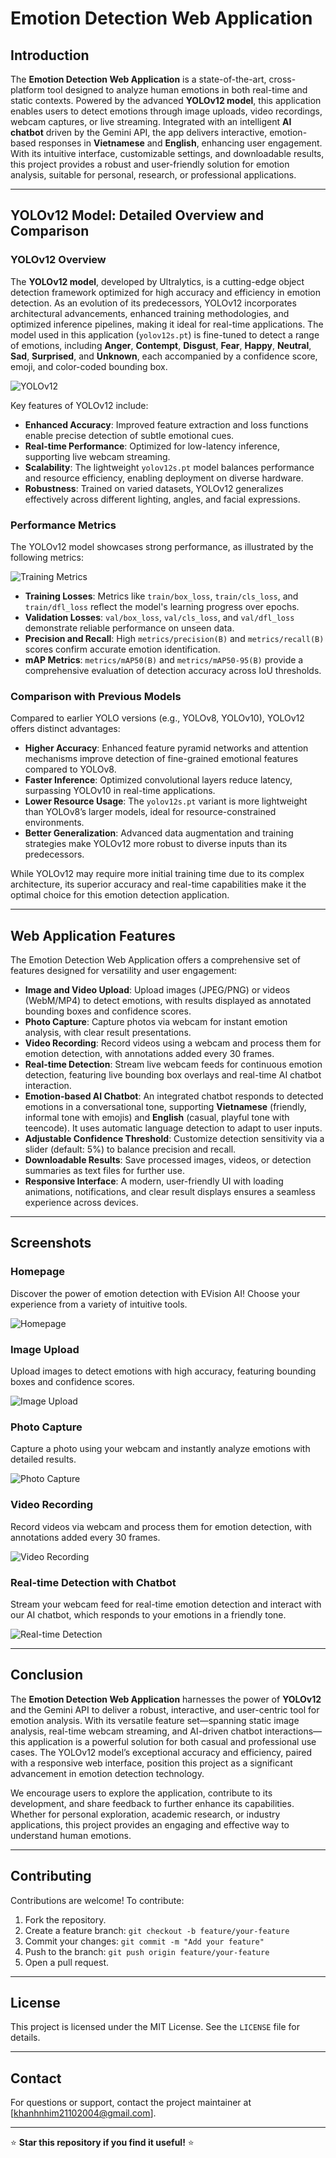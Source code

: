 # Emotion Detection Web Application

## Introduction

The **Emotion Detection Web Application** is a state-of-the-art, cross-platform tool designed to analyze human emotions in both real-time and static contexts. Powered by the advanced **YOLOv12 model**, this application enables users to detect emotions through image uploads, video recordings, webcam captures, or live streaming. Integrated with an intelligent **AI chatbot** driven by the Gemini API, the app delivers interactive, emotion-based responses in **Vietnamese** and **English**, enhancing user engagement. With its intuitive interface, customizable settings, and downloadable results, this project provides a robust and user-friendly solution for emotion analysis, suitable for personal, research, or professional applications.

---

## YOLOv12 Model: Detailed Overview and Comparison

### YOLOv12 Overview
The **YOLOv12 model**, developed by Ultralytics, is a cutting-edge object detection framework optimized for high accuracy and efficiency in emotion detection. As an evolution of its predecessors, YOLOv12 incorporates architectural advancements, enhanced training methodologies, and optimized inference pipelines, making it ideal for real-time applications. The model used in this application (`yolov12s.pt`) is fine-tuned to detect a range of emotions, including **Anger**, **Contempt**, **Disgust**, **Fear**, **Happy**, **Neutral**, **Sad**, **Surprised**, and **Unknown**, each accompanied by a confidence score, emoji, and color-coded bounding box.

![YOLOv12](images/yolov12.png)

Key features of YOLOv12 include:
- **Enhanced Accuracy**: Improved feature extraction and loss functions enable precise detection of subtle emotional cues.
- **Real-time Performance**: Optimized for low-latency inference, supporting live webcam streaming.
- **Scalability**: The lightweight `yolov12s.pt` model balances performance and resource efficiency, enabling deployment on diverse hardware.
- **Robustness**: Trained on varied datasets, YOLOv12 generalizes effectively across different lighting, angles, and facial expressions.

### Performance Metrics
The YOLOv12 model showcases strong performance, as illustrated by the following metrics:

![Training Metrics](images/visualize.png)

- **Training Losses**: Metrics like `train/box_loss`, `train/cls_loss`, and `train/dfl_loss` reflect the model's learning progress over epochs.
- **Validation Losses**: `val/box_loss`, `val/cls_loss`, and `val/dfl_loss` demonstrate reliable performance on unseen data.
- **Precision and Recall**: High `metrics/precision(B)` and `metrics/recall(B)` scores confirm accurate emotion identification.
- **mAP Metrics**: `metrics/mAP50(B)` and `metrics/mAP50-95(B)` provide a comprehensive evaluation of detection accuracy across IoU thresholds.

### Comparison with Previous Models
Compared to earlier YOLO versions (e.g., YOLOv8, YOLOv10), YOLOv12 offers distinct advantages:
- **Higher Accuracy**: Enhanced feature pyramid networks and attention mechanisms improve detection of fine-grained emotional features compared to YOLOv8.
- **Faster Inference**: Optimized convolutional layers reduce latency, surpassing YOLOv10 in real-time applications.
- **Lower Resource Usage**: The `yolov12s.pt` variant is more lightweight than YOLOv8’s larger models, ideal for resource-constrained environments.
- **Better Generalization**: Advanced data augmentation and training strategies make YOLOv12 more robust to diverse inputs than its predecessors.

While YOLOv12 may require more initial training time due to its complex architecture, its superior accuracy and real-time capabilities make it the optimal choice for this emotion detection application.

---

## Web Application Features

The Emotion Detection Web Application offers a comprehensive set of features designed for versatility and user engagement:

- **Image and Video Upload**: Upload images (JPEG/PNG) or videos (WebM/MP4) to detect emotions, with results displayed as annotated bounding boxes and confidence scores.
- **Photo Capture**: Capture photos via webcam for instant emotion analysis, with clear result presentations.
- **Video Recording**: Record videos using a webcam and process them for emotion detection, with annotations added every 30 frames.
- **Real-time Detection**: Stream live webcam feeds for continuous emotion detection, featuring live bounding box overlays and real-time AI chatbot interaction.
- **Emotion-based AI Chatbot**: An integrated chatbot responds to detected emotions in a conversational tone, supporting **Vietnamese** (friendly, informal tone with emojis) and **English** (casual, playful tone with teencode). It uses automatic language detection to adapt to user inputs.
- **Adjustable Confidence Threshold**: Customize detection sensitivity via a slider (default: 5%) to balance precision and recall.
- **Downloadable Results**: Save processed images, videos, or detection summaries as text files for further use.
- **Responsive Interface**: A modern, user-friendly UI with loading animations, notifications, and clear result displays ensures a seamless experience across devices.

---

## Screenshots

### Homepage
Discover the power of emotion detection with EVision AI! Choose your experience from a variety of intuitive tools.

![Homepage](images/web-home-page.jpg)

### Image Upload
Upload images to detect emotions with high accuracy, featuring bounding boxes and confidence scores.

![Image Upload](images/web-image-upload-function.png)

### Photo Capture
Capture a photo using your webcam and instantly analyze emotions with detailed results.

![Photo Capture](images/webcam-capture-function.png)

### Video Recording
Record videos via webcam and process them for emotion detection, with annotations added every 30 frames.

![Video Recording](images/webcam-video-capture.png)

### Real-time Detection with Chatbot
Stream your webcam feed for real-time emotion detection and interact with our AI chatbot, which responds to your emotions in a friendly tone.

![Real-time Detection](images/realtime-webcam-chatbot.png)

---

## Conclusion

The **Emotion Detection Web Application** harnesses the power of **YOLOv12** and the Gemini API to deliver a robust, interactive, and user-centric tool for emotion analysis. With its versatile feature set—spanning static image analysis, real-time webcam streaming, and AI-driven chatbot interactions—this application is a powerful solution for both casual and professional use cases. The YOLOv12 model’s exceptional accuracy and efficiency, paired with a responsive web interface, position this project as a significant advancement in emotion detection technology.

We encourage users to explore the application, contribute to its development, and share feedback to further enhance its capabilities. Whether for personal exploration, academic research, or industry applications, this project provides an engaging and effective way to understand human emotions.

---

## Contributing

Contributions are welcome! To contribute:
1. Fork the repository.
2. Create a feature branch: `git checkout -b feature/your-feature`
3. Commit your changes: `git commit -m "Add your feature"`
4. Push to the branch: `git push origin feature/your-feature`
5. Open a pull request.

---

## License

This project is licensed under the MIT License. See the `LICENSE` file for details.

---

## Contact

For questions or support, contact the project maintainer at [khanhnhim21102004@gmail.com].

---

⭐ **Star this repository if you find it useful!** ⭐

